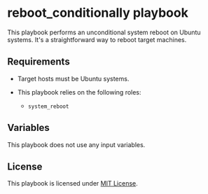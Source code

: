 # reboot_conditionally playbook

This playbook performs an unconditional system reboot on Ubuntu systems.  It's a straightforward way to reboot target machines.

## Requirements

- Target hosts must be Ubuntu systems.

- This playbook relies on the following roles:
  - `system_reboot`

## Variables

This playbook does not use any input variables.

## License

This playbook is licensed under [MIT License](https://opensource.org/licenses/MIT).
